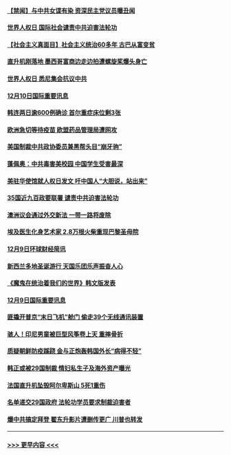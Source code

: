#### [【禁闻】与中共女谍有染 资深民主党议员曝丑闻](../pages/prog202/a103006929.md?t=12110502) 
#### [世界人权日 国际社会谴责中共迫害法轮功](../pages/prog202/a103006879.md?t=12110502) 
#### [【社会主义真面目】社会主义统治60多年 古巴从富变贫](../pages/prog202/a103006760.md?t=12110502) 
#### [直升机刚落地 墨西哥富商边走边拍遭螺旋桨爆头身亡](../pages/prog202/a103006717.md?t=12110502) 
#### [世界人权日 悉尼集会抗议中共](../pages/prog202/a103006695.md?t=12110502) 
#### [12月10日国际重要讯息](../pages/prog202/a103006656.md?t=12110502) 
#### [韩连两日逾600例确诊 首尔重症床位剩3张](../pages/prog202/a103006468.md?t=12110502) 
#### [欧洲急切等待疫苗 欧盟药品管理局遭网攻](../pages/prog202/a103006399.md?t=12110502) 
#### [美国制裁中共政协委员兼黑帮头目“崩牙驹”](../pages/prog202/a103006406.md?t=12110502) 
#### [蓬佩奥：中共毒害美校园 中国学生受害最深](../pages/prog202/a103006383.md?t=12110502) 
#### [美驻华使馆就人权日发文 吁中国人“大胆说，站出来”](../pages/prog202/a103006251.md?t=12110502) 
#### [35国近九百政要联署 谴责中共迫害法轮功](../pages/prog202/a103006290.md?t=12110502) 
#### [澳洲议会通过外交新法 一带一路将废除](../pages/prog202/a103006009.md?t=12110502) 
#### [埃及医生化身艺术家 2.8万根火柴重现巴黎圣母院](../pages/prog202/a103005768.md?t=12110502) 
#### [12月9日环球财经简讯](../pages/prog202/a103005986.md?t=12110502) 
#### [新西兰多地圣诞游行 天国乐团乐声振奋人心](../pages/prog202/a103005960.md?t=12110502) 
#### [《魔鬼在统治着我们的世界》韩文版发表](../pages/prog202/a103005946.md?t=12110502) 
#### [12月9日国际重要讯息](../pages/prog202/a103005773.md?t=12110502) 
#### [匪撬开普京“末日飞机”舱门 偷走39个无线通讯装置](../pages/prog202/a103005704.md?t=12110502) 
#### [骇人！印尼男童被巨型风筝卷上天 重摔骨折](../pages/prog202/a103005583.md?t=12110502) 
#### [质疑朝鲜防疫蹊跷 金与正炮轰韩国外长“病得不轻”](../pages/prog202/a103005498.md?t=12110502) 
#### [韩正或被29国制裁 情妇私生子及海外资产曝光](../pages/prog202/a103005501.md?t=12110502) 
#### [法国直升机坠毁阿尔卑斯山 5死1重伤](../pages/prog202/a103005477.md?t=12110502) 
#### [名单递交29国政府 法轮功学员要求制裁迫害者](../pages/prog202/a103005341.md?t=12110502) 
#### [爆中共搞定拜登 翟东升影片遭删传更广 川普也转发](../pages/prog202/a103005389.md?t=12110502) 

----
#### [ >>> 更早内容 <<< ](../indexes/prog202-earlier.md)

